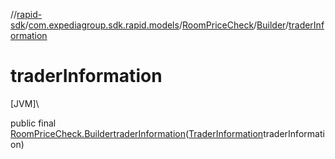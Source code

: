 //[rapid-sdk](../../../../index.md)/[com.expediagroup.sdk.rapid.models](../../index.md)/[RoomPriceCheck](../index.md)/[Builder](index.md)/[traderInformation](trader-information.md)

# traderInformation

[JVM]\

public final [RoomPriceCheck.Builder](index.md)[traderInformation](trader-information.md)([TraderInformation](../../-trader-information/index.md)traderInformation)

